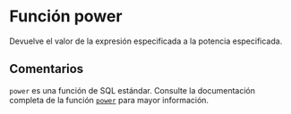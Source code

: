﻿---
SidebarGroup: "Funciones matemáticas"
Autogenerated: true
---

# Función  power

Devuelve el valor de la expresión especificada a la potencia especificada.

## Comentarios 

`power` es una función de SQL estándar. Consulte la documentación completa de la función [`power`](https://learn.microsoft.com/es-es/sql/t-sql/functions/power-transact-sql) para mayor información.
